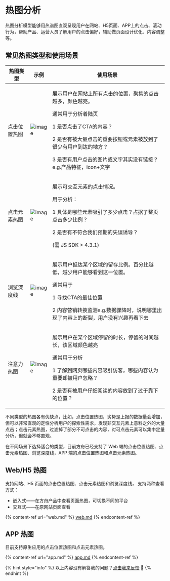 # 热图分析

热图分析模型能够用热谱图直观呈现用户在网站、H5页面、APP上的点击、滚动行为，帮助产品、运营人员了解用户的点击偏好，辅助做页面设计优化、内容调整等。

## 常见热图类型和使用场景

| 热图类型   | 示例                                                                                     | 使用场景                                                                                                                                                            |
| ------ | -------------------------------------------------------------------------------------- | --------------------------------------------------------------------------------------------------------------------------------------------------------------- |
| 点击位置热图 | ![image](https://imguserradar.analysys.cn/fangzhou/img/2019/04/201904171402052004.png) | <p>展示用户在网站上所有点击的位置，聚集的点击越多，颜色越亮。</p><p>通常用于分析着陆页 </p><p>1 是否点击了CTA的内容？</p><p>2 是否有被大量点击的重要按钮或元素被放到了很少有用户到达的地方？</p><p>3 是否有用户点击的图片或文字其实没有链接？e.g.产品特征，icon+文字</p> |
| 点击元素热图 | ![image](https://imguserradar.analysys.cn/fangzhou/img/2019/04/201904171402052731.png) | <p>展示可交互元素的点击情况。</p><p>用于分析：</p><p>1 具体是哪些元素吸引了多少点击？占据了整页点击多少比例？</p><p>2 是否有不符合我们预期的失误诱导？</p><p>(需 JS SDK > 4.3.1)</p>                                          |
| 浏览深度线  | ![image](https://imguserradar.analysys.cn/fangzhou/img/2019/04/201904171402040221.png) | <p>展示用户抵达某个区域的留存比例。百分比越低，越少用户能够看到这一位置。</p><p>通常用于</p><p>1 寻找CTA的最佳位置</p><p>2 内容营销转换监测e.g.数据骤降时，说明哪里出现了内容上的断裂，用户没有兴趣再看下去</p>                                     |
| 注意力热图  | ![image](https://imguserradar.analysys.cn/fangzhou/img/2019/04/201904171411256839.png) | <p>展示用户在某个区域停留的时长，停留的时间越长，该区域颜色越亮</p><p>通常用于分析</p><p>1 了解到网页哪些内容吸引访客，哪些内容认为重要却被用户忽略？</p><p>2 是否有被用户仔细阅读的内容放到了过于靠下的位置？</p>                                       |

不同类型的热图各有优缺点，比如，点击位置热图，劣势是上报的数据量会增加，但可以非常直观的定性分析用户的探索性需求，发现非交互元素上意料之外的大量点击；点击元素热图，过滤掉了部分不可点击的内容，对可点击元素可以集中定量分析，但就会不够直观。

在不同场景下选择适合的类型，目前方舟已经支持了 Web 端的点击位置热图、点击元素热图、浏览深度线，APP 端的点击位置热图和点击元素热图。

## Web/H5 热图

支持网站、H5 页面的点击位置热图、点击元素热图和浏览深度线， 支持两种查看方式：

* 嵌入式——在方舟产品中查看页面热图，可切换不同的平台
* 交互式——在原网站页面查看

{% content-ref url="web.md" %}
[web.md](web.md)
{% endcontent-ref %}

## APP 热图

目前支持原生应用的点击位置热图和点击元素热图。

{% content-ref url="app.md" %}
[app.md](app.md)
{% endcontent-ref %}



{% hint style="info" %}
以上内容没有解答我的问题？[点击我来反馈](https://support.qq.com/products/118522/) 🚀
{% endhint %}

